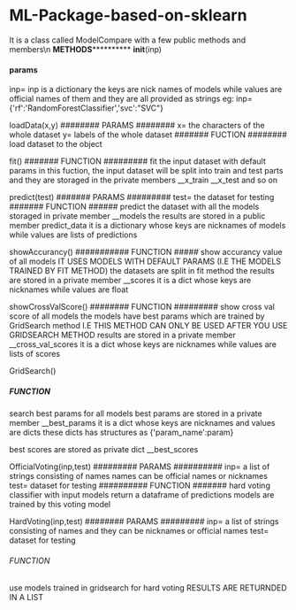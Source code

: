 # ML-Package-based-on-sklearn
It is a class called ModelCompare with a few public methods and members\n
******************METHODS****************************
__init__(inp)
#### params ####
inp= inp is a dictionary
the keys are nick names of models while values are official names of them
and they are all provided as strings
eg:
inp={'rf':'RandomForestClassifier','svc':"SVC"}

loadData(x,y)
######## PARAMS ########
x= the characters of the whole dataset
y= labels of the whole dataset
####### FUCTION ########
load dataset to the object
           
fit()
####### FUNCTION #########
fit the input dataset with default params
in this fuction, the input dataset will be split into train and test parts
and they are storaged in the private members __x_train __x_test and so on

predict(test)
####### PARAMS #########
test= the dataset for testing
####### FUNCTION ######
predict the dataset with all the models storaged in private member __models
the results are stored in a public member predict_data
it is a dictionary whose keys are nicknames of models while values are lists of predictions

showAccurancy()
########### FUNCTION #####
show accurancy value of all models
IT USES MODELS WITH DEFAULT PARAMS (I.E THE MODELS TRAINED BY FIT METHOD)
the datasets are split in fit method
the results are stored in a private member __scores
it is a dict whose keys are nicknames while values are float


showCrossValScore()
######## FUNCTION #########
show cross val score of all models
the models have best params which are trained by GridSearch method
I.E THIS METHOD CAN ONLY BE USED AFTER YOU USE GRIDSEARCH METHOD
results are stored in a private member __cross_val_scores
it is a dict whose keys are nicknames while values are lists of scores


GridSearch()
##### FUNCTION ########
search best params for all models
best params are stored in a private member __best_params
it is a dict whose keys are nicknames and values are dicts
these dicts has structures as {'param_name':param}

best scores are stored as private dict __best_scores

OfficialVoting(inp,test)
######### PARAMS ##########
inp= a list of strings consisting of names
names can be official names or nicknames
test= dataset for testing
########## FUNCTION #######
hard voting classifier with input models
return a dataframe of predictions
models are trained by this voting model

HardVoting(inp,test)
######## PARAMS #########
inp= a list of strings consisting of names and they can be nicknames or official names
test= dataset for testing
###### FUNCTION #######
use models trained in gridsearch for hard voting
RESULTS ARE RETURNDED IN A LIST
